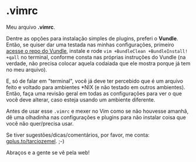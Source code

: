 .vimrc
======

Meu arquivo **.vimrc**. 

Dentre as opções para instalação simples de plugins, preferi o **Vundle**. Então, se quiser dar uma testada nas minhas 
configurações, primeiro [acesse o repo do Vundle](https://github.com/gmarik/vundle), instale e rode 
`vim +BundleClean +BundleInstall! +qall` no terminal, conforme consta nas próprias instruções do Vundle (na verdade, não 
precisa colocar aquela codaiada que ele mostra porque já tem no meu arquivo).

E, só de falar em "terminal", você já deve ter percebido que é um arquivo feito e voltado para ambientes \*NIX (e não 
testado em outros ambientes). Então, faça uma revisão geral em todas as configurações para ver o que você deve alterar, 
caso esteja usando um ambiente diferente.

Antes de usar esse `.vimrc` e mexer no Vim como se não houvesse amanhã, dê uma olhadinha nas configurações e plugins 
para não instalar coisa que você não quer/precisa usar.

Se tiver sugestões/dicas/comentários, por favor, me conta: [gplus.to/tarciozemel](http://gplus.to/tarciozemel). ;-)

Abraços e a gente se vê pela web!
